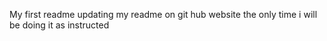 My first readme
updating my readme on git hub website the only time i will be doing it as instructed
